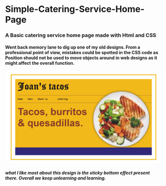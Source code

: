 # Simple-Catering-Service-Home-Page
### A Basic catering service home page made with Html and CSS
#### Went back memory lane to dig up one of my old designs. From a professional point of view, mistakes could be spotted in the CSS code as Position should not be used to move objects around in web designs as it might affect the overall function.

<a href='https://topmark1.github.io/Simple-Table-Design/'>
<img src='Capture.PNG'></img>
</a>

##### what I like most about this design is the sticky bottom effect present there. Overall we keep unlearning and learning.

